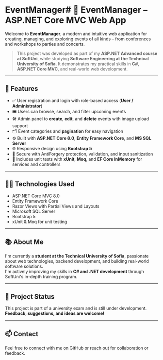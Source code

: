 # EventManager# 🎉 EventManager – ASP.NET Core MVC Web App

Welcome to **EventManager**, a modern and intuitive web application for creating, managing, and exploring events of all kinds – from conferences and workshops to parties and concerts.

> This project was developed as part of my **ASP.NET Advanced course at SoftUni**, while studying **Software Engineering at the Technical University of Sofia**. It demonstrates my practical skills in **C#**, **ASP.NET Core MVC**, and real-world web development.

---

## 🚀 Features
- ✅ User registration and login with role-based access (**User / Administrator**)
- 🎟️ Users can browse, search, and filter upcoming events
- 🛠️ Admin panel to **create**, **edit**, and **delete** events with image upload support
- 🗂️ Event categories and **pagination** for easy navigation
- ⚙️ Built with **ASP.NET Core 8.0**, **Entity Framework Core**, and **MS SQL Server**
- 🌐 Responsive design using **Bootstrap 5**
- 🔐 Secure with AntiForgery protection, validation, and input sanitization
- 🧪 Includes unit tests with **xUnit**, **Moq**, and **EF Core InMemory** for services and controllers

---

## 🧑‍💻 Technologies Used
- ASP.NET Core MVC 8.0
- Entity Framework Core
- Razor Views with Partial Views and Layouts
- Microsoft SQL Server
- Bootstrap 5
- xUnit & Moq for unit testing

---

## 📚 About Me
I'm currently a **student at the Technical University of Sofia**, passionate about web technologies, backend development, and building real-world software solutions.  
I'm actively improving my skills in **C# and .NET development** through SoftUni's in-depth training program.

---

## 🚧 Project Status
This project is part of a university exam and is still under development.  
**Feedback, suggestions, and ideas are welcome!**

---

## 📫 Contact
Feel free to connect with me on GitHub or reach out for collaboration or feedback.
